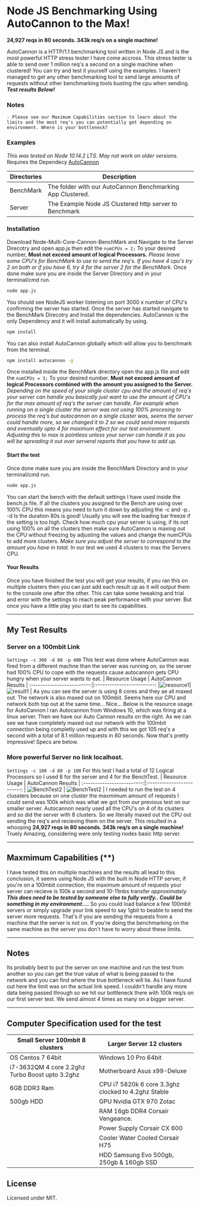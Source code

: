 # Node JS Benchmarking Using AutoCannon to the Max!
**24,927 reqs in 80 seconds. 343k req/s on a single machine!**

AutoCannon is a HTTP/1.1 benchmarking tool written in Node JS and is the most powerful HTTP stress tester I have come accross. This stress tester is able to send over 1 million req's a second on a single machine when clustered!
You can try and test it yourself using the examples. I haven't managed to get any other benchmarking tool to send large amounts of requests without other benchmarking tools busting the cpu when sending.
***Test results Below!***

### Notes
    - Please see our Maximum Capabilities section to learn about the limits and the most req's you can potentially get depending on environment. Where is your bottleneck?

### Examples
*This was tested on Node 10.14.2 LTS. May not work on older versions.*
Requires the Dependecy [AutoCannon](https://github.com/mcollina/autocannon)

| Directories | Description |
| ------ | ------ |
| BenchMark | The folder with our AutoCannon Benchmarking App Clustered.  |
| Server | The Example Node JS Clustered http server to Benchmark |

### Installation
Download Node-Multi-Core-Cannon-BenchMark and Navigate to the Server Direcotry and open app.js then edit the `numCPUs = 2;` To your desired number, **Must not exceed amount of logical Processors.** *Please leave some CPU's for BenchMark to use to send the req's. If you have 4 cpu's try 2 on both or if you have 6, try 4 for the server 2 for the BenchMark.*
Once done make sure you are inside the Server Directory and in your terminal/cmd run.
```sh
node app.js
```
You should see NodeJS worker listening on port 3000 x number of CPU's confirming the server has started.
Once the server has started navigate to the BenchMark Direcotry and Install the dependencies. AutoCannon is the only Dependency and it will install automatically by using.
```sh
npm install
```
You can also install AutoCannon globally which will allow you to benchmark from the terminal.
```sh
npm install autocannon -g
```
Once installed inside the BenchMark directory open the app.js file and edit the `numCPUs = 3;` To your desired number.
**Must not exceed amount of logical Processors combined with the amount you assigned to the Server.**
*Depending on the speed of your single cluster cpu and the amount of req's your server can handle you basically just want to use the amount of CPU's for the max amount of req's the server can handle. For example when running on a single cluster the server was not using 100% procesing to process the req's but autocannon on a single cluster was, seems the server could handle more, so we changed it to 2 so we could send more requests and eventually upto 4 for maximum effect for our test environment. Adjusting this to max is pointless unless your server can handle it as you will be spreading it out over serveral reports that you have to add up.*
#### Start the test
Once done make sure you are inside the BenchMark Directory and in your terminal/cmd run.
```sh
node app.js
```
You can start the bench with the default settings I have used inside the bench.js file.
If all the clusters you assigned to the Bench are using over 100% CPU this means you need to turn it down by adjusting the -c and -p.. -d Is the duration 80s is good! Usually you will see the loading bar freeze if the setting is too high. Check how much cpu your server is using, if its not using 100% on all the clusters then make sure AutoCannon is maxing out the CPU without freezing by adjusting the values and change the numCPUs to add more clusters. *Make sure you adjust the server to correspond to the amount you have in total.* In our test we used 4 clusters to max the Servers CPU.
#### Your Results
Once you have finished the test you will get your results, if you ran this on multiple clusters then you can just add each result up as it will output them to the console one after the other. This can take some tweaking and trial and error with the settings to reach peak performance with your server. But once you have a little play you start to see its capabilities.
___
## My Test Results
### Server on a 100mbit Link
`Settings -c 300 -d 80 -p 400`
This test was done where AutoCannon was fired from a different machne than the server was running on, so the server had 100% CPU to cope with the requests cause autocannon gets CPU hungry when your server wants to eat.
| Resource Usage | AutoCannon Results |
:-------------------------:|:-------------------------:
|![resource1](https://i.imgur.com/qtwmUPZ.png)| ![result1](https://i.imgur.com/Sag3hYp.png) |
As you can see the server is using 8 cores and they ae all maxed out. The network is also maxed out on 100mbit. Seems here our CPU and network both top out at the same time... Nice... Below is the resource usage for AutoCannon I ran Autocannon from Windows 10, which was firing at a linux server. Then we have our Auto Cannon results on the right. As we can see we have completely maxed out our network with the 100mbit connection being completly used up and with this we got 105 req's a second with a total of 8.1 million requests in 80 seconds. Now that's pretty impressive! Specs are below. 
### More powerful Server no link localhost.
`Settings -c 100 -d 80 -p 100`
For this test I had a total of 12 Logical Processors so I used 8 for the server and 4 for the BenchTest.
| Resource Usage | AutoCannon Results |
:-------------------------:|:-------------------------:
| ![BenchTest2](https://i.imgur.com/0Cr7HgO.png) | ![BenchTest2](https://i.imgur.com/xDNF9s9.png) |
I needed to run the test on 4 clussters because on one cluster the maxmimum amount of requests I could send was 100k which was what we got from our previous test on our smaller server. Autocannon nearly used all the CPU's on 4 of its clusters and so did the server with 8 clusters. So we literally maxed out the CPU out sending the req's and recieving them on the server. This resulted in a whooping **24,927 reqs in 80 seconds. 343k req/s on a single machine!** Truely Amazing, considering were only testing nodes basic http server.
___
## Maxmimum Capabilities (**)
I have tested this on multiple machines and the results all lead to this conclusion, it seems using Node JS with the built in Node HTTP server, if you're on a 100mbit connection, the maximum amount of requests your server can recieve is 100k a second and 10-11mbs transfer *approximately.* ***This does need to be tested by someone else to fully verify.. Could be something in my environment....*** So you could load balance a few 100mbit servers or simply upgrade your link speed to say 1gbit to beable to send the server more requests. That's if you are sending the requests from a machine that the server is not on. If you're doing the benchmarking on the same machine as the server you don't have to worry about these limits.
___
## Notes
Its probably best to put the server on one machine and run the test from another so you can get the true value of what is being passed to the network and you can find where the true bottleneck will lie. As I have found out here the limit was on the actual link speed. I couldn't handle any more data being passed through so we hit our bottleneck there with 100k req/s on our first server test. We send almost 4 times as many on a bigger server.
___
## Computer Specification used for the test
| Small Server 100mbit 8 clusters | Larger Server 12 clusters |
| ------------------------------- | ------------------------- |
| OS Centos 7 64bit | Windows 10 Pro 64bit |
| i7-3632QM 4 core 2.2ghz Turbo Boost upto 3.2ghz | Motherboard Asus x99-Deluxe |
| 6GB DDR3 Ram | CPU i7 5820k 6 core 3.3ghz clocked to 4.2ghz Stable |
| 500gb HDD| GPU Nvidia GTX 970 Zotac |
|| RAM 16gb DDR4 Corsair Vengeance.|
||Power Supply Corsair CX 600|
|| Cooler Water Cooled Corsair H75 |
|| HDD Samsung Evo 500gb, 250gb & 160gb SSD |
## License
Licensed under MIT.
